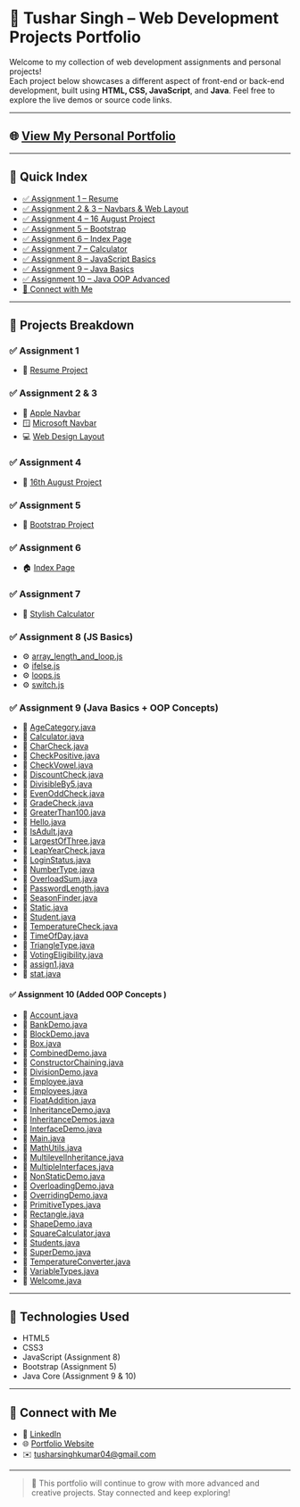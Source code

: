 # 🚀 Tushar Singh – Web Development Projects Portfolio

Welcome to my collection of web development assignments and personal projects!  
Each project below showcases a different aspect of front-end or back-end development, built using **HTML, CSS, JavaScript**, and **Java**. Feel free to explore the live demos or source code links.

---

## 🌐 [View My Personal Portfolio](https://tusharsinghoffical.github.io/Tusharsingh/Portfolio/index.html)

---

## 📌 Quick Index
- [✅ Assignment 1 – Resume](#-assignment-1)
- [✅ Assignment 2 & 3 – Navbars & Web Layout](#-assignment-2--3)
- [✅ Assignment 4 – 16 August Project](#-assignment-4)
- [✅ Assignment 5 – Bootstrap](#-assignment-5)
- [✅ Assignment 6 – Index Page](#-assignment-6)
- [✅ Assignment 7 – Calculator](#-assignment-7)
- [✅ Assignment 8 – JavaScript Basics](#-assignment-8-js-basics)
- [✅ Assignment 9 – Java Basics](#-assignment-9-java-basics--oop-concepts)
- [✅ Assignment 10 – Java OOP Advanced](https://github.com/MrTusharSingh/GTL-Assignment?tab=readme-ov-file#-assignment-10-added-oop-concepts-)
- [📧 Connect with Me](#-connect-with-me)

---

## 📁 Projects Breakdown

### ✅ Assignment 1
- 🔗 [Resume Project](https://mrtusharsingh.github.io/GTL-Assignment/Assisment%201/resume%20project.html)

### ✅ Assignment 2 & 3
- 🍎 [Apple Navbar](https://mrtusharsingh.github.io/GTL-Assignment/Assisment%201%2C2%2C3/Apple_Navbar/apple.html)  
- 🪟 [Microsoft Navbar](https://mrtusharsingh.github.io/GTL-Assignment/Assisment%201%2C2%2C3/Microsoft_Navbar/microsoft.html)  
- 💻 [Web Design Layout](https://mrtusharsingh.github.io/GTL-Assignment/Assisment%201%2C2%2C3/WebDesign/webdesign.html)

### ✅ Assignment 4
- 📅 [16th August Project](https://mrtusharsingh.github.io/GTL-Assignment/Assisment/16%20aug/index.html)

### ✅ Assignment 5
- 🧩 [Bootstrap Project](https://mrtusharsingh.github.io/GTL-Assignment/Assisment%205/bootstrap.html)

### ✅ Assignment 6
- 🏠 [Index Page](https://mrtusharsingh.github.io/GTL-Assignment/Assisment%206/index.html)

### ✅ Assignment 7
- 🧮 [Stylish Calculator](https://mrtusharsingh.github.io/GTL-Assignment/Assisment%207/calci.html)

### ✅ Assignment 8 (JS Basics)
- ⚙️ [array_length_and_loop.js](https://mrtusharsingh.github.io/GTL-Assignment/Assisment%208/basic%20javascript/array_length_and_loop.js)  
- ⚙️ [ifelse.js](https://mrtusharsingh.github.io/GTL-Assignment/Assisment%208/basic%20javascript/ifelse.js)  
- ⚙️ [loops.js](https://mrtusharsingh.github.io/GTL-Assignment/Assisment%208/basic%20javascript/loops.js)  
- ⚙️ [switch.js](https://mrtusharsingh.github.io/GTL-Assignment/Assisment%208/basic%20javascript/switch.js)
  
### ✅ Assignment 9 (Java Basics + OOP Concepts)
- 🧾 [AgeCategory.java](https://mrtusharsingh.github.io/GTL-Assignment/Assisment%209/AgeCategory.java)
- 🧾 [Calculator.java](https://mrtusharsingh.github.io/GTL-Assignment/Assisment%209/Calculator.java)
- 🧾 [CharCheck.java](https://mrtusharsingh.github.io/GTL-Assignment/Assisment%209/CharCheck.java)
- 🧾 [CheckPositive.java](https://mrtusharsingh.github.io/GTL-Assignment/Assisment%209/CheckPositive.java)
- 🧾 [CheckVowel.java](https://mrtusharsingh.github.io/GTL-Assignment/Assisment%209/CheckVowel.java)
- 🧾 [DiscountCheck.java](https://mrtusharsingh.github.io/GTL-Assignment/Assisment%209/DiscountCheck.java)
- 🧾 [DivisibleBy5.java](https://mrtusharsingh.github.io/GTL-Assignment/Assisment%209/DivisibleBy5.java)
- 🧾 [EvenOddCheck.java](https://mrtusharsingh.github.io/GTL-Assignment/Assisment%209/EvenOddCheck.java)
- 🧾 [GradeCheck.java](https://mrtusharsingh.github.io/GTL-Assignment/Assisment%209/GradeCheck.java)
- 🧾 [GreaterThan100.java](https://mrtusharsingh.github.io/GTL-Assignment/Assisment%209/GreaterThan100.java)
- 🧾 [Hello.java](https://mrtusharsingh.github.io/GTL-Assignment/Assisment%209/Hello.java)
- 🧾 [IsAdult.java](https://mrtusharsingh.github.io/GTL-Assignment/Assisment%209/IsAdult.java)
- 🧾 [LargestOfThree.java](https://mrtusharsingh.github.io/GTL-Assignment/Assisment%209/LargestOfThree.java)
- 🧾 [LeapYearCheck.java](https://mrtusharsingh.github.io/GTL-Assignment/Assisment%209/LeapYearCheck.java)
- 🧾 [LoginStatus.java](https://mrtusharsingh.github.io/GTL-Assignment/Assisment%209/LoginStatus.java)
- 🧾 [NumberType.java](https://mrtusharsingh.github.io/GTL-Assignment/Assisment%209/NumberType.java)
- 🧾 [OverloadSum.java](https://mrtusharsingh.github.io/GTL-Assignment/Assisment%209/OverloadSum.java)
- 🧾 [PasswordLength.java](https://mrtusharsingh.github.io/GTL-Assignment/Assisment%209/PasswordLength.java)
- 🧾 [SeasonFinder.java](https://mrtusharsingh.github.io/GTL-Assignment/Assisment%209/SeasonFinder.java)
- 🧾 [Static.java](https://mrtusharsingh.github.io/GTL-Assignment/Assisment%209/Static.java)
- 🧾 [Student.java](https://mrtusharsingh.github.io/GTL-Assignment/Assisment%209/Student.java)
- 🧾 [TemperatureCheck.java](https://mrtusharsingh.github.io/GTL-Assignment/Assisment%209/TemperatureCheck.java)
- 🧾 [TimeOfDay.java](https://mrtusharsingh.github.io/GTL-Assignment/Assisment%209/TimeOfDay.java)
- 🧾 [TriangleType.java](https://mrtusharsingh.github.io/GTL-Assignment/Assisment%209/TriangleType.java)
- 🧾 [VotingEligibility.java](https://mrtusharsingh.github.io/GTL-Assignment/Assisment%209/VotingEligibility.java)
- 🧾 [assign1.java](https://mrtusharsingh.github.io/GTL-Assignment/Assisment%209/assign1.java)
- 🧾 [stat.java](https://mrtusharsingh.github.io/GTL-Assignment/Assisment%209/stat.java)

#### ✅ Assignment 10 (Added OOP Concepts )
- 🧾 [Account.java](https://mrtusharsingh.github.io/GTL-Assignment/Assisment%209/Account.java)
- 🧾 [BankDemo.java](https://mrtusharsingh.github.io/GTL-Assignment/Assisment%209/BankDemo.java)
- 🧾 [BlockDemo.java](https://mrtusharsingh.github.io/GTL-Assignment/Assisment%209/BlockDemo.java)
- 🧾 [Box.java](https://mrtusharsingh.github.io/GTL-Assignment/Assisment%209/Box.java)
- 🧾 [CombinedDemo.java](https://mrtusharsingh.github.io/GTL-Assignment/Assisment%209/CombinedDemo.java)
- 🧾 [ConstructorChaining.java](https://mrtusharsingh.github.io/GTL-Assignment/Assisment%209/ConstructorChaining.java)
- 🧾 [DivisionDemo.java](https://mrtusharsingh.github.io/GTL-Assignment/Assisment%209/DivisionDemo.java)
- 🧾 [Employee.java](https://mrtusharsingh.github.io/GTL-Assignment/Assisment%209/Employee.java)
- 🧾 [Employees.java](https://mrtusharsingh.github.io/GTL-Assignment/Assisment%209/Employees.java)
- 🧾 [FloatAddition.java](https://mrtusharsingh.github.io/GTL-Assignment/Assisment%209/FloatAddition.java)
- 🧾 [InheritanceDemo.java](https://mrtusharsingh.github.io/GTL-Assignment/Assisment%209/InheritanceDemo.java)
- 🧾 [InheritanceDemos.java](https://mrtusharsingh.github.io/GTL-Assignment/Assisment%209/InheritanceDemos.java)
- 🧾 [InterfaceDemo.java](https://mrtusharsingh.github.io/GTL-Assignment/Assisment%209/InterfaceDemo.java)
- 🧾 [Main.java](https://mrtusharsingh.github.io/GTL-Assignment/Assisment%209/Main.java)
- 🧾 [MathUtils.java](https://mrtusharsingh.github.io/GTL-Assignment/Assisment%209/MathUtils.java)
- 🧾 [MultilevelInheritance.java](https://mrtusharsingh.github.io/GTL-Assignment/Assisment%209/MultilevelInheritance.java)
- 🧾 [MultipleInterfaces.java](https://mrtusharsingh.github.io/GTL-Assignment/Assisment%209/MultipleInterfaces.java)
- 🧾 [NonStaticDemo.java](https://mrtusharsingh.github.io/GTL-Assignment/Assisment%209/NonStaticDemo.java)
- 🧾 [OverloadingDemo.java](https://mrtusharsingh.github.io/GTL-Assignment/Assisment%209/OverloadingDemo.java)
- 🧾 [OverridingDemo.java](https://mrtusharsingh.github.io/GTL-Assignment/Assisment%209/OverridingDemo.java)
- 🧾 [PrimitiveTypes.java](https://mrtusharsingh.github.io/GTL-Assignment/Assisment%209/PrimitiveTypes.java)
- 🧾 [Rectangle.java](https://mrtusharsingh.github.io/GTL-Assignment/Assisment%209/Rectangle.java)
- 🧾 [ShapeDemo.java](https://mrtusharsingh.github.io/GTL-Assignment/Assisment%209/ShapeDemo.java)
- 🧾 [SquareCalculator.java](https://mrtusharsingh.github.io/GTL-Assignment/Assisment%209/SquareCalculator.java)
- 🧾 [Students.java](https://mrtusharsingh.github.io/GTL-Assignment/Assisment%209/Students.java)
- 🧾 [SuperDemo.java](https://mrtusharsingh.github.io/GTL-Assignment/Assisment%209/SuperDemo.java)
- 🧾 [TemperatureConverter.java](https://mrtusharsingh.github.io/GTL-Assignment/Assisment%209/TemperatureConverter.java)
- 🧾 [VariableTypes.java](https://mrtusharsingh.github.io/GTL-Assignment/Assisment%209/VariableTypes.java)
- 🧾 [Welcome.java](https://mrtusharsingh.github.io/GTL-Assignment/Assisment%209/Welcome.java)


---

## 📌 Technologies Used
- HTML5  
- CSS3  
- JavaScript (Assignment 8)  
- Bootstrap (Assignment 5)  
- Java Core (Assignment 9 & 10)

---

## 📧 Connect with Me

- 🔗 [LinkedIn](https://www.linkedin.com/in/tusharsingh2011/)  
- 🌐 [Portfolio Website](https://tusharsinghoffical.github.io/Tusharsingh/Portfolio/index.html)  
- ✉️ tusharsinghkumar04@gmail.com  

---

> 🚧 This portfolio will continue to grow with more advanced and creative projects. Stay connected and keep exploring!
